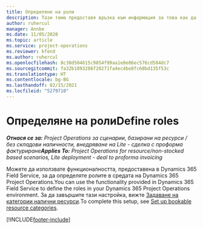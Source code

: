 ```yaml
---
title: Определяне на роли
description: Тази тема предоставя връзка към информация за това как да задавате категории налични ресурси.
author: ruhercul
manager: Annbe
ms.date: 11/05/2020
ms.topic: article
ms.service: project-operations
ms.reviewer: kfend
ms.author: ruhercul
ms.openlocfilehash: 8c30d504615c9854f99aa1e8e86ec576cd584dc7
ms.sourcegitcommit: fa32b1893286f20271fa4ec4be8fc68bd135f53c
ms.translationtype: HT
ms.contentlocale: bg-BG
ms.lasthandoff: 02/15/2021
ms.locfileid: "5279710"
---
```

# <a name="define-roles"></a><span data-ttu-id="25bcb-103">Определяне на роли</span><span class="sxs-lookup"><span data-stu-id="25bcb-103">Define roles</span></span>

<span data-ttu-id="25bcb-104">_**Отнася се за:** Project Operations за сценарии, базирани на ресурси / без складови наличности, внедряване на Lite - сделка с проформа фактуриране_</span><span class="sxs-lookup"><span data-stu-id="25bcb-104">_**Applies To:** Project Operations for resource/non-stocked based scenarios, Lite deployment - deal to proforma invoicing_</span></span>

<span data-ttu-id="25bcb-105">Можете да използвате функционалността, предоставена в Dynamics 365 Field Service, за да определяте ролите в средата на Dynamics 365 Project Operations.</span><span class="sxs-lookup"><span data-stu-id="25bcb-105">You can use the functionality provided in Dynamics 365 Field Service to define the roles in your Dynamics 365 Project Operations environment.</span></span> <span data-ttu-id="25bcb-106">За да завършите тази настройка, вижте [Задаване на категории налични ресурси](https://docs.microsoft.com/dynamics365/field-service/set-up-bookable-resource-categories).</span><span class="sxs-lookup"><span data-stu-id="25bcb-106">To complete this setup, see [Set up bookable resource categories](https://docs.microsoft.com/dynamics365/field-service/set-up-bookable-resource-categories).</span></span>


[!INCLUDE[footer-include](../includes/footer-banner.md)]